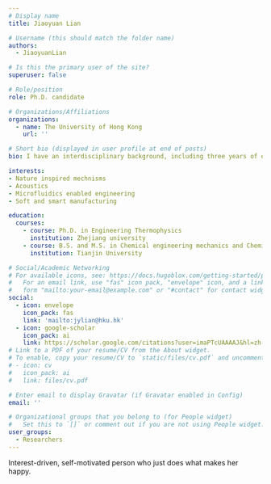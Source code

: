 ```yaml
---
# Display name
title: Jiaoyuan Lian

# Username (this should match the folder name)
authors:
  - JiaoyuanLian

# Is this the primary user of the site?
superuser: false

# Role/position
role: Ph.D. candidate

# Organizations/Affiliations
organizations:
  - name: The University of Hong Kong
    url: ''

# Short bio (displayed in user profile at end of posts)
bio: I have an interdisciplinary background, including three years of experience in acoustic related research, more than five years of experience in interface and microfluidic research, and three years of experience in microelectronic packaging, etc. 

interests:
- Nature inspired mechnisms
- Acoustics
- Microfluidics enabled engineering
- Soft and smart manufacturing

education:
  courses:
    - course: Ph.D. in Engineering Thermophysics
      institution: Zhejiang university
    - course: B.S. and M.S. in Chemical engineering mechanics and Chemistry engineering
      institution: Tianjin University

# Social/Academic Networking
# For available icons, see: https://docs.hugoblox.com/getting-started/page-builder/#icons
#   For an email link, use "fas" icon pack, "envelope" icon, and a link in the
#   form "mailto:your-email@example.com" or "#contact" for contact widget.
social:
  - icon: envelope
    icon_pack: fas
    link: 'mailto:jylian@hku.hk'
  - icon: google-scholar
    icon_pack: ai
    link: https://scholar.google.com/citations?user=imaPTcUAAAAJ&hl=zh-CN
# Link to a PDF of your resume/CV from the About widget.
# To enable, copy your resume/CV to `static/files/cv.pdf` and uncomment the lines below.
# - icon: cv
#   icon_pack: ai
#   link: files/cv.pdf

# Enter email to display Gravatar (if Gravatar enabled in Config)
email: ''

# Organizational groups that you belong to (for People widget)
#   Set this to `[]` or comment out if you are not using People widget.
user_groups:
  - Researchers
---
```


​Interest-driven, self-motivated person who just does what makes her happy. 